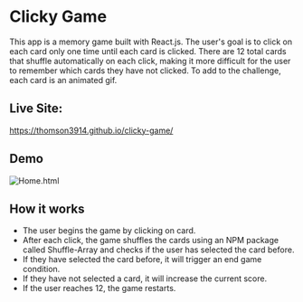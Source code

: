 # Clicky Game

This app is a memory game built with React.js. The user's goal is to click on each card only one time until each card is clicked. There are 12 total cards that shuffle automatically on each click, making it more difficult for the user to remember which cards they have not clicked.  To add to the challenge, each card is an animated gif.

## Live Site:
https://thomson3914.github.io/clicky-game/

## Demo
![Home.html](screenshot.gif)

## How it works
* The user begins the game by clicking on card.
* After each click, the game shuffles the cards using an NPM package called Shuffle-Array and checks if the user has selected the card before.
* If they have selected the card before, it will trigger an end game condition.
* If they have not selected a card, it will increase the current score.
* If the user reaches 12, the game restarts.

